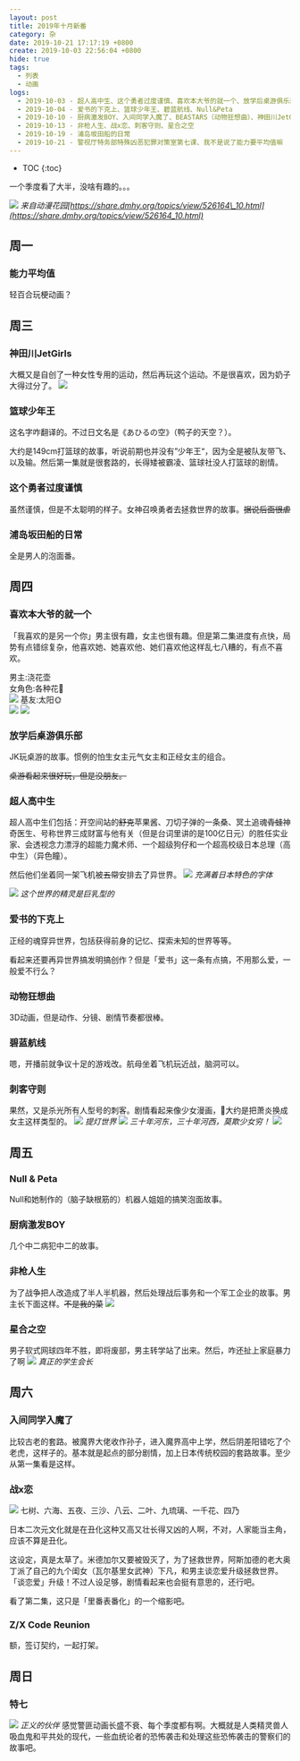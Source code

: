 ```yaml
---
layout: post
title: 2019年十月新番
category: 杂
date: 2019-10-21 17:17:19 +0800
create: 2019-10-03 22:56:04 +0800
hide: true
tags: 
  - 列表
  - 动画
logs:
  - 2019-10-03 - 超人高中生、这个勇者过度谨慎、喜欢本大爷的就一个、放学后桌游俱乐部
  - 2019-10-04 - 爱书的下克上、篮球少年王、碧蓝航线、Null&Peta
  - 2019-10-10 - 厨病激发BOY、入间同学入魔了、BEASTARS（动物狂想曲）、神田川JetGirls、Z/X Code Reunion
  - 2019-10-13 - 非枪人生、战x恋、刺客守则、星合之空
  - 2019-10-19 - 浦岛坂田船的日常
  - 2019-10-21 - 警视厅特务部特殊凶恶犯罪对策室第七课、我不是说了能力要平均值嘛
---
```


- TOC
{:toc}

一个季度看了大半，没啥有趣的。。。

![](https://i.loli.net/2019/10/07/CZN3rjJ4VtA2cmW.png)
*来自动漫花园[https://share.dmhy.org/topics/view/526164\_10.html](https://share.dmhy.org/topics/view/526164_10.html)*

## 周一
### 能力平均值
轻百合玩梗动画？

## 周三

### 神田川JetGirls
大概又是自创了一种女性专用的运动，然后再玩这个运动。不是很喜欢，因为奶子大得过分了。
![](https://i.loli.net/2019/10/10/1LEwXZAKuc7tQ2G.jpg)

### 篮球少年王
这名字咋翻译的。不过日文名是《あひるの空》（鸭子的天空？）。

大约是149cm打篮球的故事，听说前期也并没有”少年王“，因为全是被队友带飞、以及输。然后第一集就是很套路的，长得矮被霸凌、篮球社没人打篮球的剧情。

### 这个勇者过度谨慎
虽然谨慎，但是不太聪明的样子。女神召唤勇者去拯救世界的故事。~~据说后面很虐~~

### 浦岛坂田船的日常
全是男人的泡面番。

## 周四

### 喜欢本大爷的就一个
「我喜欢的是另一个你」男主很有趣，女主也很有趣。但是第二集进度有点快，局势有点错综复杂，他喜欢她、她喜欢他、她们喜欢他这样乱七八糟的，有点不喜欢。

男主:浇花壶  
女角色:各种花🌸  
![](https://i.loli.net/2019/10/04/4lJhdF3YLyo1s9N.jpg)
基友:太阳🌞  
![](https://i.loli.net/2019/10/04/cVxuH7v9p5rAgPl.jpg)
![](https://i.loli.net/2019/10/04/xHqz8LYCRKFOTyl.jpg)


### 放学后桌游俱乐部
JK玩桌游的故事。惯例的怕生女主元气女主和正经女主的组合。

~~桌游看起来很好玩，但是没朋友。~~

### 超人高中生
超人高中生们包括：开空间站的~~舒克~~苹果酱、刀切子弹的一条桑、冥土追魂~~青蛙~~神奇医生、号称世界三成财富与他有关（但是台词里讲的是100亿日元）的胜任实业家、会透视念力漂浮的超能力魔术师、一个超级狗仔和一个超高校级日本总理（高中生）（异色瞳）。

然后他们坐着同一架飞机被~~五常~~安排去了异世界。
![](https://i.loli.net/2019/10/03/UZRDgIxoy3CtzBk.jpg)
*充满着日本特色的字体*

![](https://i.loli.net/2019/10/03/Av8pbDckCERZMq9.jpg)
*这个世界的精灵是巨乳型的*

### 爱书的下克上
正经的魂穿异世界，包括获得前身的记忆、探索未知的世界等等。

看起来还要再异世界搞发明搞创作？但是「爱书」这一条有点搞，不用那么爱，一般爱不行么？

### 动物狂想曲
3D动画，但是动作、分镜、剧情节奏都很棒。

### 碧蓝航线
嗯，开播前就争议十足的游戏改。航母坐着飞机玩近战，脑洞可以。

### 刺客守则
果然，又是杀光所有人型号的刺客。剧情看起来像少女漫画，🤨大约是把萧炎换成女主这样类型的。
![](https://i.loli.net/2019/10/13/hEe8xGWOv1jf5s4.jpg)
*提灯世界*
![](https://i.loli.net/2019/10/13/4lxjfPV3aTwOnbm.jpg)
*三十年河东，三十年河西，莫欺少女穷！*
![](https://i.loli.net/2019/10/13/OKfNj3Lrn9lZYbP.jpg)

## 周五

### Null & Peta
Null和她制作的（脑子缺根筋的）机器人姐姐的搞笑泡面故事。

### 厨病激发BOY
几个中二病犯中二的故事。

### 非枪人生
为了战争把人改造成了半人半机器，然后处理战后事务和一个军工企业的故事。男主长下面这样。~~不是我的菜~~
![](https://i.loli.net/2019/10/13/kQ85DyhIN94Fmcb.jpg)


### 星合之空
男子软式网球四年不胜，即将废部，男主转学站了出来。然后，咋还扯上家庭暴力了啊
![](https://i.loli.net/2019/10/13/YZwd8z6iUJnTaNC.jpg)
*真正的学生会长*

## 周六

### 入间同学入魔了
比较古老的套路。被魔界大佬收作孙子，进入魔界高中上学，然后阴差阳错吃了个老虎，这样子的。基本就是起点的部分剧情，加上日本传统校园的套路故事。至少从第一集看是这样。

### 战x恋
![](https://i.loli.net/2019/10/13/WD2jyRUr4mVecCM.jpg)
七树、六海、五夜、三沙、八云、二叶、九琉璃、一千花、四乃

日本二次元文化就是在丑化这种又高又壮长得又凶的人啊，不对，人家能当主角，应该不算是丑化。

这设定，真是太草了。米德加尔又要被毁灭了，为了拯救世界，阿斯加德的老大奥丁派了自己的九个闺女（瓦尔基里女武神）下凡，和男主谈恋爱升级拯救世界。「谈恋爱」升级！不过人设足够，剧情看起来也会挺有意思的，还行吧。

看了第二集，这只是「里番表番化」的一个缩影吧。


### Z/X Code Reunion
额，签订契约，一起打架。

## 周日
### 特七
![](https://i.loli.net/2019/10/21/kQCl6IZRmhzguwn.jpg)
*正义的伙伴*
感觉警匪动画长盛不衰、每个季度都有啊。大概就是人类精灵兽人吸血鬼和平共处的现代，一些血统论者的恐怖袭击和处理这些恐怖袭击的警察们的故事吧。